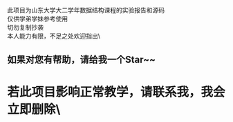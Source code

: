 此项目为山东大学大二学年数据结构课程的实验报告和源码\
仅供学弟学妹参考使用\
切勿复制抄袭\
本人能力有限，不足之处欢迎指出\
## 如果对您有帮助，请给我一个Star~~
# 若此项目影响正常教学，请联系我，我会立即删除\
